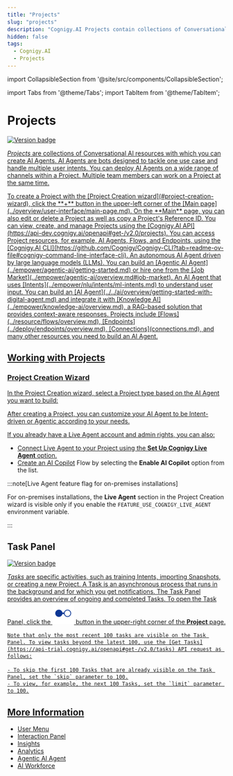 ```yaml
---
title: "Projects"
slug: "projects"
description: "Cognigy.AI Projects contain collections of Conversational AI resources, including Flows, Lexicons, Endpoints, and other resources. You can collaborate on a given Project with multiple team members."
hidden: false
tags:
  - Cognigy.AI
  - Projects
---
```

import CollapsibleSection from '@site/src/components/CollapsibleSection';

import Tabs from '@theme/Tabs';
import TabItem from '@theme/TabItem';

# Projects

<a href="../../release-notes/4.92.md" /><img src="https://img.shields.io/badge/Updated in-v4.92-blue.svg" alt="Version badge" />

_Projects_ are collections of Conversational AI resources with which you can create AI Agents. AI Agents are bots designed to tackle one use case and handle multiple user intents. You can deploy AI Agents on a wide range of channels within a Project. Multiple team members can work on a Project at the same time.

<Tabs>
  <TabItem value="tab1" label="GUI" default>
    To create a Project with the [Project Creation wizard](#project-creation-wizard), click the **+** button in the upper-left corner of the [Main page](../overview/user-interface/main-page.md). On the **Main** page, you can also edit or delete a Project as well as copy a Project's Reference ID.

  </TabItem>
  <TabItem value="tab2" label="API">
    You can view, create, and manage Projects using the [Cognigy.AI API](https://api-dev.cognigy.ai/openapi#get-/v2.0/projects).

  </TabItem>
  <TabItem value="tab3" label="CLI">
    You can access Project resources, for example, AI Agents, Flows, and Endpoints, using the [Cognigy.AI CLI](https://github.com/Cognigy/Cognigy-CLI?tab=readme-ov-file#cognigy-command-line-interface-cli).

  </TabItem>
  <TabItem value="tab4" label="Agentic AI">
    An autonomous AI Agent driven by large language models (LLMs). You can build an [Agentic AI Agent](../empower/agentic-ai/getting-started.md) or hire one from the [Job Market](../empower/agentic-ai/overview.md#job-market).

  </TabItem>
  <TabItem value="tab5" label="Intent-driven AI">
    An AI Agent that uses [Intents](../empower/nlu/intents/ml-intents.md) to understand user input. You can build an [AI Agent](../../ai/overview/getting-started-with-digital-agent.md) and integrate it with [Knowledge AI](../empower/knowledge-ai/overview.md), a RAG-based solution that provides context-aware responses.

  </TabItem>
</Tabs>
Projects include [Flows](../resource/flows/overview.md), [Endpoints](../deploy/endpoints/overview.md), [Connections](connections.md), and many other resources you need to build an AI Agent.

## Working with Projects

### Project Creation Wizard

In the Project Creation wizard, select a Project type based on the AI Agent you want to build:

After creating a Project, you can customize your AI Agent to be Intent-driven or Agentic according to your needs.

If you already have a Live Agent account and admin rights, you can also:

- Connect Live Agent to your Project using the **Set Up Cognigy Live Agent** option.
- Create an [AI Copilot](../../ai-copilot/overview.md) Flow by selecting the **Enable AI Copilot** option from the list.

:::note[Live Agent feature flag for on-premises installations]

  For on-premises installations, the **Live Agent** section in the Project Creation wizard is visible only if you enable the `FEATURE_USE_COGNIGY_LIVE_AGENT` environment variable.

:::


## Task Panel

<a href="../../release-notes/4.65.md" /><img src="https://img.shields.io/badge/Updated in-v4.65-blue.svg" alt="Version badge" />

_Tasks_ are specific activities, such as training Intents, importing Snapshots, or creating a new Project. A Task is an asynchronous process that runs in the background and for which you get notifications. The Task Panel provides an overview of ongoing and completed Tasks. To open the Task Panel, click the ![task-menu](../../../static/img/_assets/icons/task-menu.svg) button in the upper-right corner of the **Project** page. 

<CollapsibleSection title="View Tasks">

    Note that only the most recent 100 tasks are visible on the Task Panel. To view tasks beyond the latest 100, use the [Get Tasks](https://api-trial.cognigy.ai/openapi#get-/v2.0/tasks) API request as follows:

    - To skip the first 100 Tasks that are already visible on the Task Panel, set the `skip` parameter to 100.
    - To view, for example, the next 100 Tasks, set the `limit` parameter to 100.

</CollapsibleSection>


## More Information

- [User Menu](../administer/user-menu/overview.md)
- [Interaction Panel](../test/interaction-panel/overview.md)
- [Insights](../../insights/overview.md)
- [Analytics](../analyze/overview.md)
- [Agentic AI Agent](../empower/agentic-ai/overview.md)
- [AI Workforce](../../ai/overview/ai-workforce.md)
